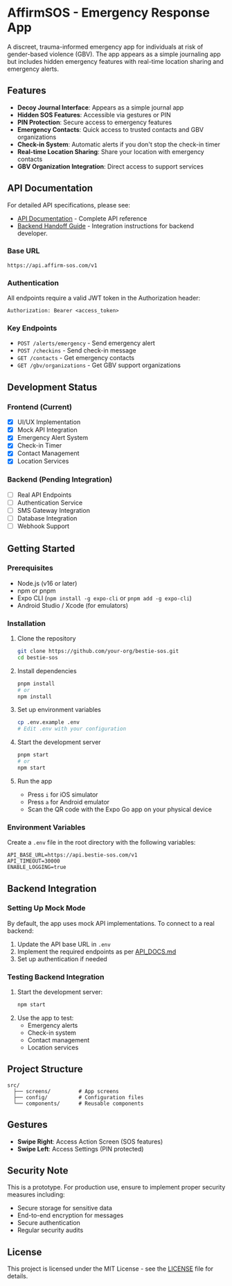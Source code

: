 # AffirmSOS - Emergency Response App

A discreet, trauma-informed emergency app for individuals at risk of gender-based violence (GBV). The app appears as a simple journaling app but includes hidden emergency features with real-time location sharing and emergency alerts.

## Features

- **Decoy Journal Interface**: Appears as a simple journal app
- **Hidden SOS Features**: Accessible via gestures or PIN
- **PIN Protection**: Secure access to emergency features
- **Emergency Contacts**: Quick access to trusted contacts and GBV organizations
- **Check-in System**: Automatic alerts if you don't stop the check-in timer
- **Real-time Location Sharing**: Share your location with emergency contacts
- **GBV Organization Integration**: Direct access to support services

## API Documentation

For detailed API specifications, please see:
- [API Documentation](API_DOCS.md) - Complete API reference
- [Backend Handoff Guide](BACKEND_HANDOFF.md) - Integration instructions for backend developer.

### Base URL
```
https://api.affirm-sos.com/v1
```

### Authentication
All endpoints require a valid JWT token in the Authorization header:
```
Authorization: Bearer <access_token>
```

### Key Endpoints
- `POST /alerts/emergency` - Send emergency alert
- `POST /checkins` - Send check-in message
- `GET /contacts` - Get emergency contacts
- `GET /gbv/organizations` - Get GBV support organizations

## Development Status

### Frontend (Current)
- [x] UI/UX Implementation
- [x] Mock API Integration
- [x] Emergency Alert System
- [x] Check-in Timer
- [x] Contact Management
- [x] Location Services

### Backend (Pending Integration)
- [ ] Real API Endpoints
- [ ] Authentication Service
- [ ] SMS Gateway Integration
- [ ] Database Integration
- [ ] Webhook Support

## Getting Started

### Prerequisites

- Node.js (v16 or later)
- npm or pnpm
- Expo CLI (`npm install -g expo-cli` or `pnpm add -g expo-cli`)
- Android Studio / Xcode (for emulators)

### Installation

1. Clone the repository
   ```bash
   git clone https://github.com/your-org/bestie-sos.git
   cd bestie-sos
   ```

2. Install dependencies
   ```bash
   pnpm install
   # or
   npm install
   ```

3. Set up environment variables
   ```bash
   cp .env.example .env
   # Edit .env with your configuration
   ```

4. Start the development server
   ```bash
   pnpm start
   # or
   npm start
   ```

5. Run the app
   - Press `i` for iOS simulator
   - Press `a` for Android emulator
   - Scan the QR code with the Expo Go app on your physical device

### Environment Variables

Create a `.env` file in the root directory with the following variables:

```env
API_BASE_URL=https://api.bestie-sos.com/v1
API_TIMEOUT=30000
ENABLE_LOGGING=true
```

## Backend Integration

### Setting Up Mock Mode
By default, the app uses mock API implementations. To connect to a real backend:

1. Update the API base URL in `.env`
2. Implement the required endpoints as per [API_DOCS.md](API_DOCS.md)
3. Set up authentication if needed

### Testing Backend Integration

1. Start the development server:
   ```bash
   npm start
   ```
2. Use the app to test:
   - Emergency alerts
   - Check-in system
   - Contact management
   - Location services

## Project Structure

```
src/
  ├── screens/         # App screens
  ├── config/          # Configuration files
  └── components/      # Reusable components
```

## Gestures

- **Swipe Right**: Access Action Screen (SOS features)
- **Swipe Left**: Access Settings (PIN protected)

## Security Note

This is a prototype. For production use, ensure to implement proper security measures including:
- Secure storage for sensitive data
- End-to-end encryption for messages
- Secure authentication
- Regular security audits

## License

This project is licensed under the MIT License - see the [LICENSE](LICENSE) file for details.
